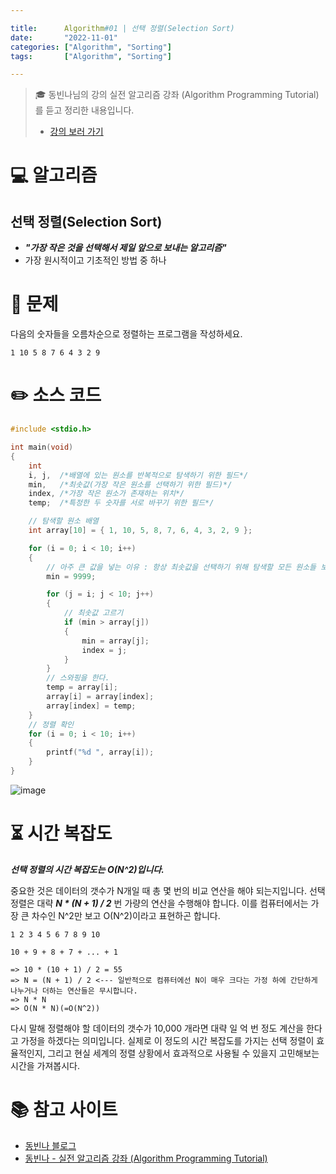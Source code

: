 ```yaml
---

title:      Algorithm#01 | 선택 정렬(Selection Sort)
date:       "2022-11-01"
categories: ["Algorithm", "Sorting"]
tags:       ["Algorithm", "Sorting"]

---
```


> 🎓 동빈나님의 강의 실전 알고리즘 강좌 (Algorithm Programming Tutorial)를 듣고 정리한 내용입니다.
> 
> - [강의 보러 가기](https://www.youtube.com/playlist?list=PLRx0vPvlEmdDHxCvAQS1_6XV4deOwfVrz)

# 💻 알고리즘

## 선택 정렬(Selection Sort)

- ***"가장 작은 것을 선택해서 제일 앞으로 보내는 알고리즘"***
- 가장 원시적이고 기초적인 방법 중 하나

# 📝 문제

다음의 숫자들을 오름차순으로 정렬하는 프로그램을 작성하세요.

```
1 10 5 8 7 6 4 3 2 9
```

# ✏️ 소스 코드

```cpp
#include <stdio.h>

int main(void)
{
	int
	i, j,  /*배열에 있는 원소를 반복적으로 탐색하기 위한 필드*/
	min,   /*최솟값(가장 작은 원소를 선택하기 위한 필드)*/
	index, /*가장 작은 원소가 존재하는 위치*/
	temp;  /*특정한 두 숫자를 서로 바꾸기 위한 필드*/

	// 탐색할 원소 배열
	int array[10] = { 1, 10, 5, 8, 7, 6, 4, 3, 2, 9 };

	for (i = 0; i < 10; i++)
	{
		// 아주 큰 값을 넣는 이유 : 항상 최솟값을 선택하기 위해 탐색할 모든 원소들 보다 커야한다.
		min = 9999;

		for (j = i; j < 10; j++)
		{
			// 최솟값 고르기
			if (min > array[j])
			{
				min = array[j];
				index = j;
			}
		}
		// 스와핑을 한다.
		temp = array[i];
		array[i] = array[index];
		array[index] = temp;
	}
	// 정렬 확인
	for (i = 0; i < 10; i++)
	{
		printf("%d ", array[i]);
	}
}

```

![image](https://user-images.githubusercontent.com/85896566/210163765-218607b4-a4f1-499d-8443-d90e88153513.png)

# ⏳ 시간 복잡도

***선택 정렬의 시간 복잡도는 O(N^2)입니다.***

중요한 것은 데이터의 갯수가 N개일 때 총 몇 번의 비교 연산을 해야 되는지입니다. 선택 정렬은 대략 ***N * (N + 1) / 2*** 번 가량의 연산을 수행해야 합니다. 이를 컴퓨터에서는 가장 큰 차수인 N^2만 보고 O(N^2)이라고 표현하곤 합니다.

```
1 2 3 4 5 6 7 8 9 10

10 + 9 + 8 + 7 + ... + 1

=> 10 * (10 + 1) / 2 = 55
=> N = (N + 1) / 2 <--- 일반적으로 컴퓨터에선 N이 매우 크다는 가정 하에 간단하게 나누거나 더하는 연산들은 무시합니다.
=> N * N
=> O(N * N)(=O(N^2))

```

다시 말해 정렬해야 할 데이터의 갯수가 10,000 개라면 대략 일 억 번 정도 계산을 한다고 가정을 하겠다는 의미입니다. 실제로 이 정도의 시간 복잡도를 가지는 선택 정렬이 효율적인지, 그리고 현실 세계의 정렬 상황에서 효과적으로 사용될 수 있을지 고민해보는 시간을 가져봅시다.

# 📚 참고 사이트

- [동빈나 블로그](https://blog.naver.com/ndb796/221226800661)
- [동빈나 - 실전 알고리즘 강좌 (Algorithm Programming Tutorial)](https://youtu.be/8ZiSzteFRYc)